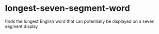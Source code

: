 # longest-seven-segment-word
finds the longest English word that can potentially be displayed on a seven segment display
